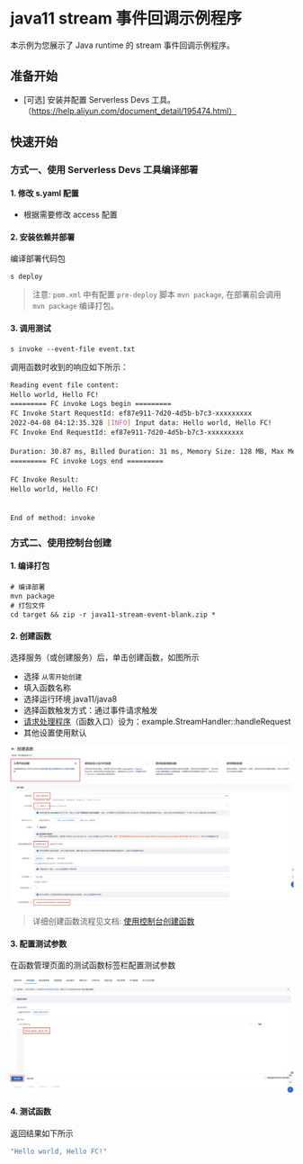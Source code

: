 # java11 stream 事件回调示例程序
本示例为您展示了 Java runtime 的 stream 事件回调示例程序。


## 准备开始
- [可选] 安装并配置 Serverless Devs 工具。（https://help.aliyun.com/document_detail/195474.html）

## 快速开始
### 方式一、使用 Serverless Devs 工具编译部署

#### 1. 修改 s.yaml 配置
- 根据需要修改 access 配置

#### 2. 安装依赖并部署

编译部署代码包
```shell
s deploy
```
> 注意: `pom.xml` 中有配置 `pre-deploy` 脚本 `mvn package`, 在部署前会调用 `mvn package` 编译打包。

#### 3. 调用测试

```shell
s invoke --event-file event.txt
```

调用函数时收到的响应如下所示：

```bash
Reading event file content:
Hello world, Hello FC!
========= FC invoke Logs begin =========
FC Invoke Start RequestId: ef87e911-7d20-4d5b-b7c3-xxxxxxxxx
2022-04-08 04:12:35.328 [INFO] Input data: Hello world, Hello FC!
FC Invoke End RequestId: ef87e911-7d20-4d5b-b7c3-xxxxxxxxx

Duration: 30.87 ms, Billed Duration: 31 ms, Memory Size: 128 MB, Max Memory Used: 66.68 MB
========= FC invoke Logs end =========

FC Invoke Result:
Hello world, Hello FC!


End of method: invoke
```

### 方式二、使用控制台创建

#### 1. 编译打包

```shell
# 编译部署
mvn package
# 打包文件
cd target && zip -r java11-stream-event-blank.zip *
```

#### 2. 创建函数
选择服务（或创建服务）后，单击创建函数，如图所示
- 选择 `从零开始创建`
- 填入函数名称
- 选择运行环境 java11/java8
- 选择函数触发方式：通过事件请求触发
- [请求处理程序](https://help.aliyun.com/document_detail/432663.html)（函数入口）设为：example.StreamHandler::handleRequest
- 其他设置使用默认

![img_1.png](assets/20220608154125.jpg)

> 详细创建函数流程见文档: [使用控制台创建函数](https://help.aliyun.com/document_detail/51783.html)

#### 3. 配置测试参数
在函数管理页面的测试函数标签栏配置测试参数

![img_2.png](assets/20220608154802.jpg)

#### 4. 测试函数

返回结果如下所示
```bash
"Hello world, Hello FC!"
```